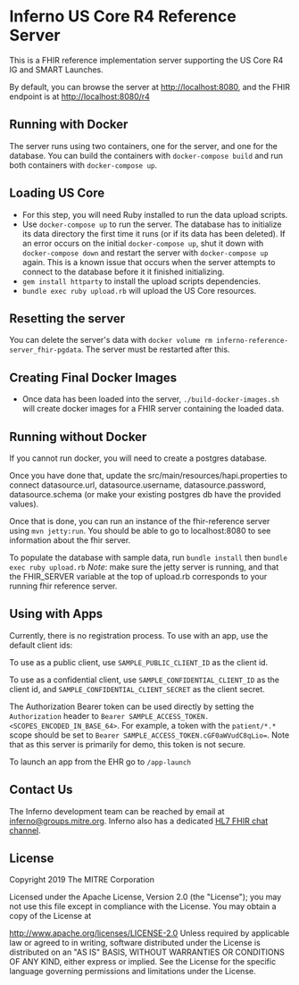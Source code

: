 # Inferno US Core R4 Reference Server

This is a FHIR reference implementation server supporting the US Core R4 IG and SMART Launches.

By default, you can browse the server at
[http://localhost:8080](http://localhost:8080), and the FHIR endpoint is at
[http://localhost:8080/r4](http://localhost:8080/r4)

## Running with Docker

The server runs using two containers, one for the server, and one for the
database. You can build the containers with `docker-compose build` and 
run both containers with `docker-compose up`.

## Loading US Core
- For this step, you will need Ruby installed to run the data upload scripts.
- Use `docker-compose up` to run the server. The database has to initialize its data
  directory the first time it runs (or if its data has been deleted). If an error occurs on the initial `docker-compose up`, shut it down with `docker-compose down` and restart the server with `docker-compose up` again.  This is a known issue that occurs when the server attempts to connect to the database before it it finished initializing. 
- `gem install httparty` to install the upload scripts dependencies.
- `bundle exec ruby upload.rb` will upload the US Core resources.

## Resetting the server

You can delete the server's data with `docker volume rm inferno-reference-server_fhir-pgdata`. The server must be
restarted after this.

## Creating Final Docker Images

- Once data has been loaded into the server, `./build-docker-images.sh` will
  create docker images for a FHIR server containing the loaded data.

## Running without Docker

If you cannot run docker, you will need to create a postgres database.

Once you have done that, update the src/main/resources/hapi.properties to connect datasource.url, datasource.username, datasource.password, datasource.schema (or make your existing postgres db have the provided values).

Once that is done, you can run an instance of the fhir-reference server using `mvn jetty:run`.  You should be able to go to localhost:8080 to see information about the fhir server.

To populate the database with sample data, run `bundle install` then `bundle exec ruby upload.rb` *Note*: make sure the jetty server is running, and that the FHIR_SERVER variable at the top of upload.rb corresponds to your running fhir reference server.

## Using with Apps

Currently, there is no registration process. To use with an app, use the default client ids:

To use as a public client, use `SAMPLE_PUBLIC_CLIENT_ID` as the client id.

To use as a confidential client, use `SAMPLE_CONFIDENTIAL_CLIENT_ID` as the client id, and `SAMPLE_CONFIDENTIAL_CLIENT_SECRET` as the client secret.

The Authorization Bearer token can be used directly by setting the `Authorization` header to `Bearer SAMPLE_ACCESS_TOKEN.<SCOPES_ENCODED_IN_BASE_64>`. For example, a token with the `patient/*.*` scope should be set to `Bearer SAMPLE_ACCESS_TOKEN.cGF0aWVudC8qLio=`.  Note that as this server is primarily for demo, this token is not secure.

To launch an app from the EHR go to `/app-launch` 

## Contact Us
The Inferno development team can be reached by email at inferno@groups.mitre.org. Inferno also has a dedicated [HL7 FHIR chat channel](https://chat.fhir.org/#narrow/stream/153-inferno).

## License
Copyright 2019 The MITRE Corporation

Licensed under the Apache License, Version 2.0 (the "License"); you may not use this file except in compliance with the License. You may obtain a copy of the License at

http://www.apache.org/licenses/LICENSE-2.0
Unless required by applicable law or agreed to in writing, software distributed under the License is distributed on an "AS IS" BASIS, WITHOUT WARRANTIES OR CONDITIONS OF ANY KIND, either express or implied. See the License for the specific language governing permissions and limitations under the License.
